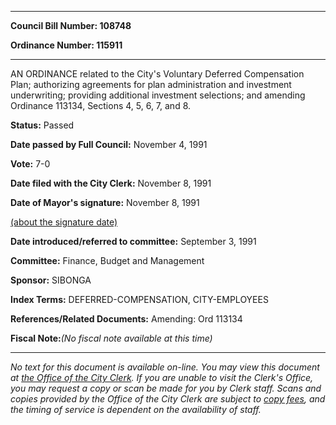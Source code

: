 

********

**Council Bill Number: 108748**
   
**Ordinance Number: 115911**
********

 AN ORDINANCE related to the City's Voluntary Deferred Compensation Plan; authorizing agreements for plan administration and investment underwriting; providing additional investment selections; and amending Ordinance 113134, Sections 4, 5, 6, 7, and 8.

**Status:** Passed
   
**Date passed by Full Council:** November 4, 1991
   
**Vote:** 7-0
   
**Date filed with the City Clerk:** November 8, 1991
   
**Date of Mayor's signature:** November 8, 1991
   
[(about the signature date)](/~public/approvaldate.htm)
   
   
   
**Date introduced/referred to committee:** September 3, 1991
   
**Committee:** Finance, Budget and Management
   
**Sponsor:** SIBONGA
   
   
**Index Terms:** DEFERRED-COMPENSATION, CITY-EMPLOYEES

**References/Related Documents:** Amending: Ord 113134

**Fiscal Note:**_(No fiscal note available at this time)_
********

_No text for this document is available on-line. You may view this document at [the Office of the City Clerk](http://www.seattle.gov/leg/clerk/contactUs.htm). If you are unable to visit the Clerk's Office, you may request a copy or scan be made for you by Clerk staff. Scans and copies provided by the Office of the City Clerk are subject to [copy fees](http://clerk.seattle.gov/~public/clerkfees.htm), and the timing of service is dependent on the availability of staff._

